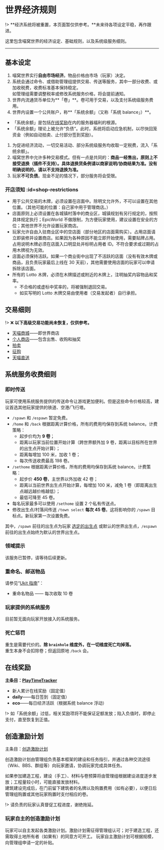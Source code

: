 # 世界经济规则

!> **经济系统将被重置，本页面暂仅供参考。**未来待各项设定平稳，再作跟进。

这里包含喵窝世界的经济设定、基础规则，以及系统级服务细则。

------

## 基本设定

1. 喵窝世界实行**自由市场经济**。物品价格由市场（玩家）决定。
1. 系统会通过命令、或借助管理组提供交易、传送等服务，其中一部分收费、或加收税费，收费标准基本保持稳定。  
如管理组需要调整税率或修改系统服务价格，将会提前通知。
1. 世界内流通货币单位为**「卷」**。卷可用于交易，以及支付系统级服务费用。
1. 世界内设置一个公共账户，称**「系统余额」（又称「系统 balance」）**。
  * 「系统余额」是包括[在线奖励](#在线奖励)在内的服务器福利的根源。
  * 「系统余额」理论上被允许“负债”。此时，系统将启动应急机制，以尽快回笼资金（例如自动拍卖、止付部分签到奖励）。
1. 为促进经济流动，一切交易活动、部分系统级服务均收取一定税费，流入「系统余额」。
1. 喵窝世界中允许多种交易模式。但有一点是共同的：**商品一经售出，原则上不接受退换（插件不支持）。具体退换货条例请以商家说明/协商结果为准。没有明确说明的，请以不支持退换为准。**
1. 玩家**不可负债**。现金不足的情况下，部分服务将会受限。

### 开店须知 :id=shop-restrictions

- 用于公共交易的木牌，必须设置在店面中。除明文允许外，不可以设置在其他位置。（其他可能的位置：自己家中用于管理商店。）
- 店面原则上必须设置在各城镇村落中的商业区，城镇规划有另行规定的，按照具体规定执行；EpicWorld 不做限制，为方便玩家使用，建议设置在安全的方位；其他世界不允许设置玩家商店。
- 玩家允许自由入驻商业区中的空店面（部分地区的店面需购买）。占用店面请立即装修并设置商店。如果因为各种原因不能立即开始使用，需要贴牌占用。占用说明木牌必须在店面入口明显处并标明占用者 ID。不符合要求或过期的占用木牌视为无效。
- 店面必须保持活跃。如果一个商业街中出现了不活跃的店面（没有有效木牌或商品，且负责玩家最后上线在 30 天前），其他需要使用店面的玩家可以申请拆除该店面。
- 所有的 Lotto 木牌，必须在木牌描述或附近的木牌上，注明抽奖内容物品和奖率。
  + 不合格的或虚标中奖率的，将被强制退回交易。
  + 如实写明的 Lotto 木牌交易由使用者（交易发起者）自行承担。

## 交易细则

!> :x: **以下高级交易功能尚未恢复，仅供参考。**

- [天喵商城](legacy/tutorial/plugins/hamsterecohelper#世界商店)——即世界商店
- [个人商店](legacy/tutorial/plugins/hamsterecohelper#木牌商店)——包含出售、收购和抽奖
- [拍卖](legacy/tutorial/plugins/hamsterecohelper#拍卖)
- [征购](legacy/tutorial/plugins/hamsterecohelper#征购)
- [天喵直送](legacy/tutorial/plugins/hamsterecohelper#天喵直送)

## 系统服务收费细则

### 即时传送

玩家可使用系统服务提供的传送命令让游戏更加便利。但是这些命令价格较高，建议首选其他玩家提供的铁道、空港/飞行塔。

- `/spawn` 和 `/espawn` 暂定免费。
- `/home` 和 `/back` 根据距离计算价格，所有的费用均保存到系统 balance。计费策略：
  - 起步价均为 **9 卷**；
  - 距离以玩家当前位置开始计算（跨世界额外加 9 卷，距离以目标所在世界的出生点开始计算）；
  - 距离每增加 100 米，加收 1 卷；
  - 每次传送收费最高 198 卷。
- `/sethome` 根据距离计算价格，所有的费用均保存到系统 balance。计费策略：
  - 起步价 **450 卷**，主世界以外加收 42 卷；
  - 距离以当前世界出生点开始计算，每增加 100 米，减免 1 卷（即距离出生点越远越价格越低）；
  - 最低可降至 45 卷。
- 每名玩家最多可以使用 `/sethome` 设置 2 个私有传送点。
- 修改出生点/村落间传送 `/town select` **每次 45 卷**。这将影响你的 `/spawn` 目标点。新玩家第一次设置免费。

其中，`/spawn` 前往的出生点为玩家 [选定的出生点](nyaa/realms) 或默认的世界出生点，`/espawn` 前往的出生点始终为默认的世界出生点。

### 领域提示

该服务已暂停，请等待后续更新。
<!--
玩家可为自己所管理的村落或规划区建立领域提示。建立提示后，将展示规划区名称和管理玩家。

领域规划必须由管理组审核后操作。**对于玩家村落免费**，特殊规划提示价格为每个方块 1 卷。（占地面积 x 高度，一般 256）
-->

### 重命名、邮送物品

请参见“[Ukit 指南](tutorial/plugins/ukit)”：

- 重命名物品 —— 每次收取 10 卷


### 玩家提供的系统服务

目前暂无面向玩家开放接入的系统服务。


### 死亡惩罚

重生是需要代价的。**除 `brainhole` 维度外，在一切维度死亡均掉落。**  
重生本身不会扣除卷；但返回原地 `/back` 会。


## 在线奖励

**主条目：[PlayTimeTracker](tutorial/plugins/playtimetracker.md)**

- 新人累计在线奖励（固定值）
- **daily**——每日签到（固定值）
- **eco**——每日经济活跃（根据系统 balance 浮动）

!> 如「系统余额」过低，相关奖励项将不能保证足额发放；陷入负值时，即停止支付，直至恢复到正值。

## 创造激励计划

主条目：[创造激励计划](nyaa/creation.md)

创造激励计划由管理组负责基本框架的建设和任务指引，并通过各种交流途径（Wiki、BBS、群组等）向玩家邀请，协调玩家完成具体任务。

如果参加建造工程，建设（手工）、材料与卷预算将由管理组根据建设进度逐步发放；工程量较小时，可能直接发放材料。  
建筑建设完成后，在门前留下建筑者的名牌以及购置费用（如有必要），以便日后管理组购置或其他玩家购置时支付相应的卷。

!> 请负责的玩家认真督促工程进度，谢绝拖延。

### 玩家自主的创造激励计划

玩家可以自主发起各类激励计划。激励计划需征得管理组认可；对于建造工程，还需取得土地所有者（如果有）的同意方可开工。
玩家自主激励计划可根据规模，向管理组申请一定的补贴。

